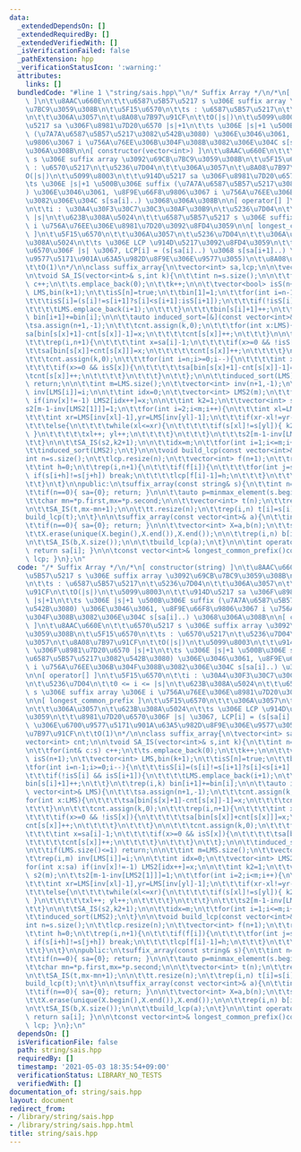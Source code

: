 ```yaml
---
data:
  _extendedDependsOn: []
  _extendedRequiredBy: []
  _extendedVerifiedWith: []
  _isVerificationFailed: false
  _pathExtension: hpp
  _verificationStatusIcon: ':warning:'
  attributes:
    links: []
  bundledCode: "#line 1 \"string/sais.hpp\"\n/* Suffix Array */\n/*\n[ constructor(string)\
    \ ]\n\t\u8AAC\u660E\n\t\t\u6587\u5B57\u5217 s \u306E suffix array \u3092\u69CB\
    \u7BC9\u3059\u308B\n\t\u5F15\u6570\n\t\ts : \u6587\u5B57\u5217\n\t\u5236\u7D04\
    \n\t\t\u306A\u3057\n\t\u8A08\u7B97\u91CF\n\t\tO(|s|)\n\t\u5099\u8003\n\t\t\u914D\
    \u5217 sa \u306F\u8981\u7D20\u6570 |s|+1\n\t\ts \u306E |s|+1 \u500B\u306E suffix\
    \ (\u7A7A\u6587\u5B57\u5217\u3082\u542B\u3080) \u306E\u3046\u3061, \u8F9E\u66F8\
    \u9806\u3067 i \u756A\u76EE\u306B\u304F\u308B\u3082\u306E\u304C s[sa[i]..) \u3068\
    \u306A\u308B\n\n[ constructor(vector<int>) ]\n\t\u8AAC\u660E\n\t\t\u6570\u5217\
    \ s \u306E suffix array \u3092\u69CB\u7BC9\u3059\u308B\n\t\u5F15\u6570\n\t\ts\
    \ : \u6570\u5217\n\t\u5236\u7D04\n\t\t\u306A\u3057\n\t\u8A08\u7B97\u91CF\n\t\t\
    O(|s|)\n\t\u5099\u8003\n\t\t\u914D\u5217 sa \u306F\u8981\u7D20\u6570 |s|+1\n\t\
    \ts \u306E |s|+1 \u500B\u306E suffix (\u7A7A\u6587\u5B57\u5217\u3082\u542B\u3080\
    ) \u306E\u3046\u3061, \u8F9E\u66F8\u9806\u3067 i \u756A\u76EE\u306B\u304F\u308B\
    \u3082\u306E\u304C s[sa[i]..) \u3068\u306A\u308B\n\n[ operator[] ]\n\t\u5F15\u6570\
    \n\t\ti : \u30A4\u30F3\u30C7\u30C3\u30AF\u30B9\n\t\u5236\u7D04\n\t\t0 <= i <=\
    \ |s|\n\t\u623B\u308A\u5024\n\t\t\u6587\u5B57\u5217 s \u306E suffix array \u306E\
    \ i \u756A\u76EE\u306E\u8981\u7D20\u3092\u8FD4\u3059\n\n[ longest_common_prefix\
    \ ]\n\t\u5F15\u6570\n\t\t\u306A\u3057\n\t\u5236\u7D04\n\t\t\u306A\u3057\n\t\u623B\
    \u308A\u5024\n\t\ts \u306E LCP \u914D\u5217\u3092\u8FD4\u3059\n\t\t\u8981\u7D20\
    \u6570\u306F |s| \u3067, LCP[i] = (s[sa[i]..) \u3068 s[sa[i+1]..) \u306E\u6700\
    \u9577\u5171\u901A\u63A5\u982D\u8F9E\u306E\u9577\u3055)\n\t\u8A08\u7B97\u91CF\n\
    \t\tO(1)\n*/\n\nclass suffix_array{\n\tvector<int> sa,lcp;\n\n\tvector<int> cnt;\n\
    \n\tvoid SA_IS(vector<int>& s,int k){\n\t\tint n=s.size();\n\n\t\tfor(int& c:s)\
    \ c++;\n\t\ts.emplace_back(0);\n\t\tk++;\n\n\t\tvector<bool> isS(n+1);\n\t\tvector<int>\
    \ LMS,bin(k+1);\n\t\tisS[n]=true;\n\t\tbin[1]=1;\n\t\tfor(int i=n-1;i>=0;i--){\n\
    \t\t\tisS[i]=(s[i]!=s[i+1]?s[i]<s[i+1]:isS[i+1]);\n\t\t\tif(!isS[i] && isS[i+1]){\n\
    \t\t\t\tLMS.emplace_back(i+1);\n\t\t\t}\n\t\t\tbin[s[i]+1]++;\n\t\t}\n\t\trep(i,k)\
    \ bin[i+1]+=bin[i];\n\n\t\tauto induced_sort=[&](const vector<int>& LMS){\n\t\t\
    \tsa.assign(n+1,-1);\n\t\t\tcnt.assign(k,0);\n\t\t\tfor(int x:LMS){\n\t\t\t\t\
    sa[bin[s[x]+1]-cnt[s[x]]-1]=x;\n\t\t\t\tcnt[s[x]]++;\n\t\t\t}\n\n\t\t\tcnt.assign(k,0);\n\
    \t\t\trep(i,n+1){\n\t\t\t\tint x=sa[i]-1;\n\t\t\t\tif(x>=0 && !isS[x]){\n\t\t\t\
    \t\tsa[bin[s[x]]+cnt[s[x]]]=x;\n\t\t\t\t\tcnt[s[x]]++;\n\t\t\t\t}\n\t\t\t}\n\n\
    \t\t\tcnt.assign(k,0);\n\t\t\tfor(int i=n;i>=0;i--){\n\t\t\t\tint x=sa[i]-1;\n\
    \t\t\t\tif(x>=0 && isS[x]){\n\t\t\t\t\tsa[bin[s[x]+1]-cnt[s[x]]-1]=x;\n\t\t\t\t\
    \tcnt[s[x]]++;\n\t\t\t\t}\n\t\t\t}\n\t\t};\n\n\t\tinduced_sort(LMS);\n\n\t\tif(LMS.size()<=1)\
    \ return;\n\n\t\tint m=LMS.size();\n\t\tvector<int> inv(n+1,-1);\n\t\trep(i,m)\
    \ inv[LMS[i]]=i;\n\n\t\tint idx=0;\n\t\tvector<int> LMS2(m);\n\t\tfor(int x:sa)\
    \ if(inv[x]!=-1) LMS2[idx++]=x;\n\n\t\tint k2=1;\n\t\tvector<int> s2(m);\n\t\t\
    s2[m-1-inv[LMS2[1]]]=1;\n\t\tfor(int i=2;i<m;i++){\n\t\t\tint xl=LMS2[i],yl=LMS2[i-1];\n\
    \t\t\tint xr=LMS[inv[xl]-1],yr=LMS[inv[yl]-1];\n\t\t\tif(xr-xl!=yr-yl) k2++;\n\
    \t\t\telse{\n\t\t\t\twhile(xl<=xr){\n\t\t\t\t\tif(s[xl]!=s[yl]){ k2++; break;\
    \ }\n\t\t\t\t\txl++; yl++;\n\t\t\t\t}\n\t\t\t}\n\t\t\ts2[m-1-inv[LMS2[i]]]=k2;\n\
    \t\t}\n\n\t\tSA_IS(s2,k2+1);\n\n\t\tidx=m;\n\t\tfor(int i=1;i<=m;i++) LMS2[--idx]=LMS[m-sa[i]-1];\n\
    \t\tinduced_sort(LMS2);\n\t}\n\n\tvoid build_lcp(const vector<int>& s){\n\t\t\
    int n=s.size();\n\t\tlcp.resize(n);\n\t\tvector<int> f(n+1);\n\t\trep(i,n+1) f[sa[i]]=i;\n\
    \t\tint h=0;\n\t\trep(i,n+1){\n\t\t\tif(f[i]){\n\t\t\t\tfor(int j=sa[f[i]-1];i+h<n&&j+h<n;h++)\
    \ if(s[i+h]!=s[j+h]) break;\n\t\t\t\tlcp[f[i]-1]=h;\n\t\t\t}\n\t\t\tif(h>0) h--;\n\
    \t\t}\n\t}\n\npublic:\n\tsuffix_array(const string& s){\n\t\tint n=s.length();\n\
    \t\tif(n==0){ sa={0}; return; }\n\n\t\tauto p=minmax_element(s.begin(),s.end());\n\
    \t\tchar mn=*p.first,mx=*p.second;\n\n\t\tvector<int> t(n);\n\t\trep(i,n) t[i]=s[i]-mn;\n\
    \n\t\tSA_IS(t,mx-mn+1);\n\n\t\tt.resize(n);\n\t\trep(i,n) t[i]=s[i]-mn;\n\t\t\
    build_lcp(t);\n\t}\n\n\tsuffix_array(const vector<int>& a){\n\t\tint n=a.size();\n\
    \t\tif(n==0){ sa={0}; return; }\n\n\t\tvector<int> X=a,b(n);\n\t\tsort(X.begin(),X.end());\n\
    \t\tX.erase(unique(X.begin(),X.end()),X.end());\n\n\t\trep(i,n) b[i]=lower_bound(X.begin(),X.end(),a[i])-X.begin();\n\
    \n\t\tSA_IS(b,X.size());\n\n\t\tbuild_lcp(a);\n\t}\n\n\tint operator[](int i)const{\
    \ return sa[i]; }\n\n\tconst vector<int>& longest_common_prefix()const{ return\
    \ lcp; }\n};\n"
  code: "/* Suffix Array */\n/*\n[ constructor(string) ]\n\t\u8AAC\u660E\n\t\t\u6587\
    \u5B57\u5217 s \u306E suffix array \u3092\u69CB\u7BC9\u3059\u308B\n\t\u5F15\u6570\
    \n\t\ts : \u6587\u5B57\u5217\n\t\u5236\u7D04\n\t\t\u306A\u3057\n\t\u8A08\u7B97\
    \u91CF\n\t\tO(|s|)\n\t\u5099\u8003\n\t\t\u914D\u5217 sa \u306F\u8981\u7D20\u6570\
    \ |s|+1\n\t\ts \u306E |s|+1 \u500B\u306E suffix (\u7A7A\u6587\u5B57\u5217\u3082\
    \u542B\u3080) \u306E\u3046\u3061, \u8F9E\u66F8\u9806\u3067 i \u756A\u76EE\u306B\
    \u304F\u308B\u3082\u306E\u304C s[sa[i]..) \u3068\u306A\u308B\n\n[ constructor(vector<int>)\
    \ ]\n\t\u8AAC\u660E\n\t\t\u6570\u5217 s \u306E suffix array \u3092\u69CB\u7BC9\
    \u3059\u308B\n\t\u5F15\u6570\n\t\ts : \u6570\u5217\n\t\u5236\u7D04\n\t\t\u306A\
    \u3057\n\t\u8A08\u7B97\u91CF\n\t\tO(|s|)\n\t\u5099\u8003\n\t\t\u914D\u5217 sa\
    \ \u306F\u8981\u7D20\u6570 |s|+1\n\t\ts \u306E |s|+1 \u500B\u306E suffix (\u7A7A\
    \u6587\u5B57\u5217\u3082\u542B\u3080) \u306E\u3046\u3061, \u8F9E\u66F8\u9806\u3067\
    \ i \u756A\u76EE\u306B\u304F\u308B\u3082\u306E\u304C s[sa[i]..) \u3068\u306A\u308B\
    \n\n[ operator[] ]\n\t\u5F15\u6570\n\t\ti : \u30A4\u30F3\u30C7\u30C3\u30AF\u30B9\
    \n\t\u5236\u7D04\n\t\t0 <= i <= |s|\n\t\u623B\u308A\u5024\n\t\t\u6587\u5B57\u5217\
    \ s \u306E suffix array \u306E i \u756A\u76EE\u306E\u8981\u7D20\u3092\u8FD4\u3059\
    \n\n[ longest_common_prefix ]\n\t\u5F15\u6570\n\t\t\u306A\u3057\n\t\u5236\u7D04\
    \n\t\t\u306A\u3057\n\t\u623B\u308A\u5024\n\t\ts \u306E LCP \u914D\u5217\u3092\u8FD4\
    \u3059\n\t\t\u8981\u7D20\u6570\u306F |s| \u3067, LCP[i] = (s[sa[i]..) \u3068 s[sa[i+1]..)\
    \ \u306E\u6700\u9577\u5171\u901A\u63A5\u982D\u8F9E\u306E\u9577\u3055)\n\t\u8A08\
    \u7B97\u91CF\n\t\tO(1)\n*/\n\nclass suffix_array{\n\tvector<int> sa,lcp;\n\n\t\
    vector<int> cnt;\n\n\tvoid SA_IS(vector<int>& s,int k){\n\t\tint n=s.size();\n\
    \n\t\tfor(int& c:s) c++;\n\t\ts.emplace_back(0);\n\t\tk++;\n\n\t\tvector<bool>\
    \ isS(n+1);\n\t\tvector<int> LMS,bin(k+1);\n\t\tisS[n]=true;\n\t\tbin[1]=1;\n\t\
    \tfor(int i=n-1;i>=0;i--){\n\t\t\tisS[i]=(s[i]!=s[i+1]?s[i]<s[i+1]:isS[i+1]);\n\
    \t\t\tif(!isS[i] && isS[i+1]){\n\t\t\t\tLMS.emplace_back(i+1);\n\t\t\t}\n\t\t\t\
    bin[s[i]+1]++;\n\t\t}\n\t\trep(i,k) bin[i+1]+=bin[i];\n\n\t\tauto induced_sort=[&](const\
    \ vector<int>& LMS){\n\t\t\tsa.assign(n+1,-1);\n\t\t\tcnt.assign(k,0);\n\t\t\t\
    for(int x:LMS){\n\t\t\t\tsa[bin[s[x]+1]-cnt[s[x]]-1]=x;\n\t\t\t\tcnt[s[x]]++;\n\
    \t\t\t}\n\n\t\t\tcnt.assign(k,0);\n\t\t\trep(i,n+1){\n\t\t\t\tint x=sa[i]-1;\n\
    \t\t\t\tif(x>=0 && !isS[x]){\n\t\t\t\t\tsa[bin[s[x]]+cnt[s[x]]]=x;\n\t\t\t\t\t\
    cnt[s[x]]++;\n\t\t\t\t}\n\t\t\t}\n\n\t\t\tcnt.assign(k,0);\n\t\t\tfor(int i=n;i>=0;i--){\n\
    \t\t\t\tint x=sa[i]-1;\n\t\t\t\tif(x>=0 && isS[x]){\n\t\t\t\t\tsa[bin[s[x]+1]-cnt[s[x]]-1]=x;\n\
    \t\t\t\t\tcnt[s[x]]++;\n\t\t\t\t}\n\t\t\t}\n\t\t};\n\n\t\tinduced_sort(LMS);\n\
    \n\t\tif(LMS.size()<=1) return;\n\n\t\tint m=LMS.size();\n\t\tvector<int> inv(n+1,-1);\n\
    \t\trep(i,m) inv[LMS[i]]=i;\n\n\t\tint idx=0;\n\t\tvector<int> LMS2(m);\n\t\t\
    for(int x:sa) if(inv[x]!=-1) LMS2[idx++]=x;\n\n\t\tint k2=1;\n\t\tvector<int>\
    \ s2(m);\n\t\ts2[m-1-inv[LMS2[1]]]=1;\n\t\tfor(int i=2;i<m;i++){\n\t\t\tint xl=LMS2[i],yl=LMS2[i-1];\n\
    \t\t\tint xr=LMS[inv[xl]-1],yr=LMS[inv[yl]-1];\n\t\t\tif(xr-xl!=yr-yl) k2++;\n\
    \t\t\telse{\n\t\t\t\twhile(xl<=xr){\n\t\t\t\t\tif(s[xl]!=s[yl]){ k2++; break;\
    \ }\n\t\t\t\t\txl++; yl++;\n\t\t\t\t}\n\t\t\t}\n\t\t\ts2[m-1-inv[LMS2[i]]]=k2;\n\
    \t\t}\n\n\t\tSA_IS(s2,k2+1);\n\n\t\tidx=m;\n\t\tfor(int i=1;i<=m;i++) LMS2[--idx]=LMS[m-sa[i]-1];\n\
    \t\tinduced_sort(LMS2);\n\t}\n\n\tvoid build_lcp(const vector<int>& s){\n\t\t\
    int n=s.size();\n\t\tlcp.resize(n);\n\t\tvector<int> f(n+1);\n\t\trep(i,n+1) f[sa[i]]=i;\n\
    \t\tint h=0;\n\t\trep(i,n+1){\n\t\t\tif(f[i]){\n\t\t\t\tfor(int j=sa[f[i]-1];i+h<n&&j+h<n;h++)\
    \ if(s[i+h]!=s[j+h]) break;\n\t\t\t\tlcp[f[i]-1]=h;\n\t\t\t}\n\t\t\tif(h>0) h--;\n\
    \t\t}\n\t}\n\npublic:\n\tsuffix_array(const string& s){\n\t\tint n=s.length();\n\
    \t\tif(n==0){ sa={0}; return; }\n\n\t\tauto p=minmax_element(s.begin(),s.end());\n\
    \t\tchar mn=*p.first,mx=*p.second;\n\n\t\tvector<int> t(n);\n\t\trep(i,n) t[i]=s[i]-mn;\n\
    \n\t\tSA_IS(t,mx-mn+1);\n\n\t\tt.resize(n);\n\t\trep(i,n) t[i]=s[i]-mn;\n\t\t\
    build_lcp(t);\n\t}\n\n\tsuffix_array(const vector<int>& a){\n\t\tint n=a.size();\n\
    \t\tif(n==0){ sa={0}; return; }\n\n\t\tvector<int> X=a,b(n);\n\t\tsort(X.begin(),X.end());\n\
    \t\tX.erase(unique(X.begin(),X.end()),X.end());\n\n\t\trep(i,n) b[i]=lower_bound(X.begin(),X.end(),a[i])-X.begin();\n\
    \n\t\tSA_IS(b,X.size());\n\n\t\tbuild_lcp(a);\n\t}\n\n\tint operator[](int i)const{\
    \ return sa[i]; }\n\n\tconst vector<int>& longest_common_prefix()const{ return\
    \ lcp; }\n};\n"
  dependsOn: []
  isVerificationFile: false
  path: string/sais.hpp
  requiredBy: []
  timestamp: '2021-05-03 18:35:54+09:00'
  verificationStatus: LIBRARY_NO_TESTS
  verifiedWith: []
documentation_of: string/sais.hpp
layout: document
redirect_from:
- /library/string/sais.hpp
- /library/string/sais.hpp.html
title: string/sais.hpp
---
```

